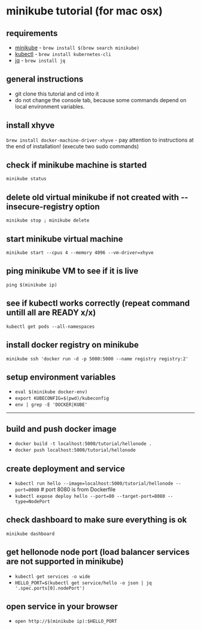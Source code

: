 # minikube tutorial (for mac osx)

## requirements
* [minikube](https://github.com/kubernetes/minikube/releases) - `brew install $(brew search minikube)`
* [kubectl](https://kubernetes.io/docs/user-guide/prereqs/) - `brew install kubernetes-cli`
* [jq](https://stedolan.github.io/jq/) - `brew install jq`

## general instructions
* git clone this tutorial and cd into it
* do not change the console tab, because some commands depend on local environment variables.

## install xhyve
`brew install docker-machine-driver-xhyve` - pay attention to instructions at the end of installation! (execute two sudo commands)

## check if minikube machine is started
`minikube status`

## delete old virtual minikube if not created with --insecure-registry option
`minikube stop ; minikube delete`

## start minikube virtual machine
`minikube start --cpus 4 --memory 4096 --vm-driver=xhyve`

## ping minikube VM to see if it is live
`ping $(minikube ip)`

## see if kubectl works correctly (repeat command untill all are READY x/x)
`kubectl get pods --all-namespaces`

## install docker registry on minikube
`minikube ssh 'docker run -d -p 5000:5000 --name registry registry:2'`

## setup environment variables
* `eval $(minikube docker-env)`
* `export KUBECONFIG=$(pwd)/kubeconfig`
* `env | grep -E 'DOCKER|KUBE'`

_____________________________________________________________________________________

## build and push docker image
* `docker build -t localhost:5000/tutorial/hellonode .`
* `docker push localhost:5000/tutorial/hellonode`

## create deployment and service
* `kubectl run hello --image=localhost:5000/tutorial/hellonode --port=8080` # port 8080 is from Dockerfile
* `kubectl expose deploy hello --port=80 --target-port=8080 --type=NodePort`

## check dashboard to make sure everything is ok
`minikube dashboard`

## get hellonode node port (load balancer services are not supported in minikube)
* `kubectl get services -o wide`
* `HELLO_PORT=$(kubectl get service/hello -o json | jq '.spec.ports[0].nodePort')`

## open service in your browser
* `open http://$(minikube ip):$HELLO_PORT`

